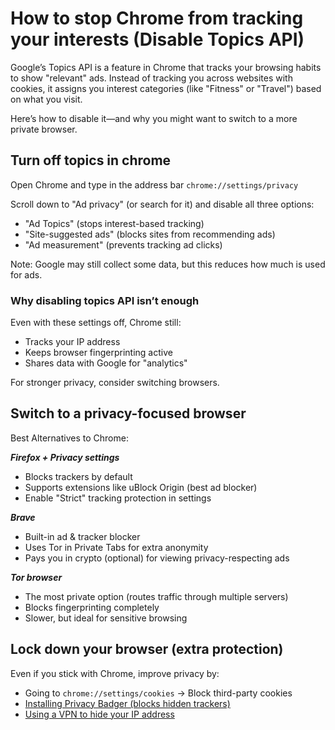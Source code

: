 # How to stop Chrome from tracking your interests (Disable Topics API)

Google’s Topics API is a feature in Chrome that tracks your browsing habits to show "relevant" ads. Instead of 
tracking you across websites with cookies, it assigns you interest categories (like "Fitness" or "Travel") based on 
what you visit.

Here’s how to disable it—and why you might want to switch to a more private browser.

## Turn off topics in chrome

Open Chrome and type in the address bar `chrome://settings/privacy`

Scroll down to "Ad privacy" (or search for it) and disable all three options:

* "Ad Topics" (stops interest-based tracking)
* "Site-suggested ads" (blocks sites from recommending ads)
* "Ad measurement" (prevents tracking ad clicks)

Note: Google may still collect some data, but this reduces how much is used for ads.

### Why disabling topics API isn’t enough

Even with these settings off, Chrome still:

* Tracks your IP address
* Keeps browser fingerprinting active
* Shares data with Google for "analytics"

For stronger privacy, consider switching browsers.

## Switch to a privacy-focused browser

Best Alternatives to Chrome:

***Firefox + Privacy settings***

* Blocks trackers by default
* Supports extensions like uBlock Origin (best ad blocker)
* Enable "Strict" tracking protection in settings

***Brave***

* Built-in ad & tracker blocker
* Uses Tor in Private Tabs for extra anonymity
* Pays you in crypto (optional) for viewing privacy-respecting ads

***Tor browser***

* The most private option (routes traffic through multiple servers)
* Blocks fingerprinting completely
* Slower, but ideal for sensitive browsing

## Lock down your browser (extra protection)

Even if you stick with Chrome, improve privacy by:

* Going to `chrome://settings/cookies` → Block third-party cookies
* [Installing Privacy Badger (blocks hidden trackers)](blocks.md)
* [Using a VPN to hide your IP address](vpn.md)

